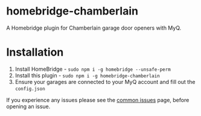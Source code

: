 # homebridge-chamberlain
A Homebridge plugin for Chamberlain garage door openers with MyQ.

# Installation
1) Install HomeBridge  - ```sudo npm i -g homebridge --unsafe-perm```
2) Install this plugin - ```sudo npm i -g homebridge-chamberlain```
3) Ensure your garages are connected to your MyQ account and fill out the ```config.json```


If you experience any issues please see the [common issues](https://github.com/caseywebdev/homebridge-chamberlain/wiki/Common-Issues) page, before opening an issue.
